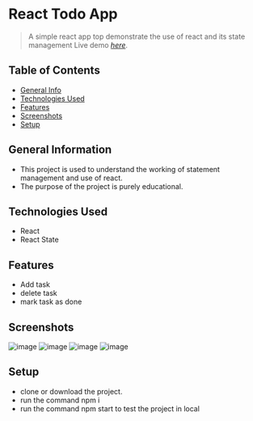 
# React Todo App
> A simple react app top demonstrate the use of react and its state management
> Live demo [_here_](https://pd-react-todo-app.netlify.app/). 

## Table of Contents
* [General Info](#general-information)
* [Technologies Used](#technologies-used)
* [Features](#features)
* [Screenshots](#screenshots)
* [Setup](#setup)

## General Information
- This project is used to understand the working of statement management and use of react.
- The purpose of the project is purely educational.


## Technologies Used
- React
- React State


## Features
- Add task
- delete task
- mark task as done


## Screenshots
![image](https://user-images.githubusercontent.com/81974121/171820909-97d953c5-de2f-4d07-aa28-0077ee3c5420.png)
![image](https://user-images.githubusercontent.com/81974121/171821020-c0ee5332-eef6-4af4-9a3a-361ce2c0bcfa.png)
![image](https://user-images.githubusercontent.com/81974121/171821069-d4c723ee-cd69-46ed-91b5-a66a08e3bac5.png)
![image](https://user-images.githubusercontent.com/81974121/171821134-dd6bdf1d-e21b-40fd-8707-fad9bc29f09a.png)


## Setup
- clone or download the project.
- run the command npm i 
- run the command npm start to test the project in local 

